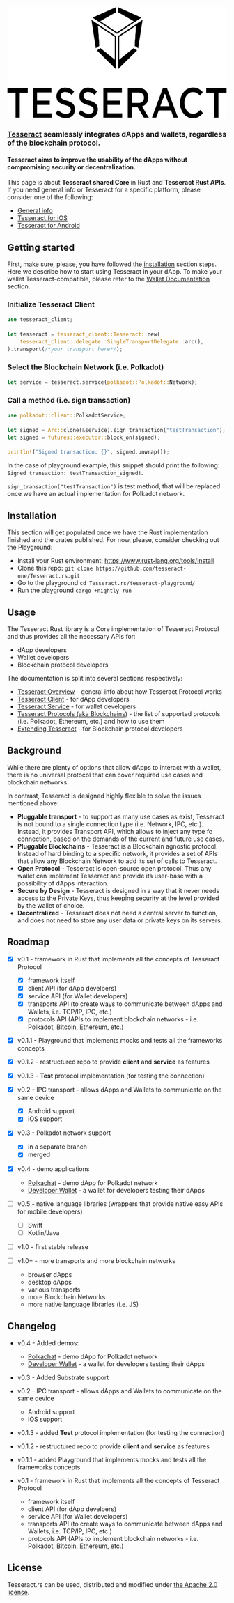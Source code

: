 <p align="center">
	<a href="http://tesseract.one/">
		<img alt="Tesseract" src ="./.github/logo-vert.svg" height=256/>
	</a>
</p>


### [Tesseract](https://tesseract.one/) seamlessly integrates dApps and wallets, regardless of the blockchain protocol.

#### Tesseract aims to improve the usability of the dApps without compromising security or decentralization.

This page is about **Tesseract shared Core** in Rust and **Tesseract Rust APIs**. If you need general info or Tesseract for a specific platform, please consider one of the following:
* [General info](https://github.com/tesseract-one/)
* [Tesseract for iOS](https://github.com/tesseract-one/Tesseract.swift)
* [Tesseract for Android](https://github.com/tesseract-one/Tesseract.android)

## Getting started

First, make sure, please, you have followed the [installation](#installation) section steps. Here we describe how to start using Tesseract in your dApp. To make your wallet Tesseract-compatible, please refer to the [Wallet Documentation](./docs/SERVICE.MD) section.

### Initialize Tesseract Client

```rust
use tesseract_client;

let tesseract = tesseract_client::Tesseract::new(
	tesseract_client::delegate::SingleTransportDelegate::arc(),
).transport(/*your transport here*/);
```

### Select the Blockchain Network (i.e. Polkadot)

```rust
let service = tesseract.service(polkadot::Polkadot::Network);
```

### Call a method (i.e. sign transaction)

```rust
use polkadot::client::PolkadotService;

let signed = Arc::clone(&service).sign_transaction("testTransaction");
let signed = futures::executor::block_on(signed);

println!("Signed transaction: {}", signed.unwrap());
```

In the case of playground example, this snippet should print the following:
`Signed transaction: testTransaction_signed!`.

`sign_transaction("testTransaction")` is test method, that will be replaced once we have an actual implementation for Polkadot network.

## Installation

This section will get populated once we have the Rust implementation finished and the crates published. For now, please, consider checking out the Playground:
* Install your Rust environment: <https://www.rust-lang.org/tools/install>
* Clone this repo: `git clone https://github.com/tesseract-one/Tesseract.rs.git`
* Go to the playground `cd Tesseract.rs/tesseract-playground/`
* Run the playground `cargo +nightly run`

## Usage

The Tesseract Rust library is a Core implementation of Tesseract Protocol and thus provides all the necessary APIs for:
* dApp developers
* Wallet developers
* Blockchain protocol developers

The documentation is split into several sections respectively:
* [Tesseract Overview](#Background) - general info about how Tesseract Protocol works
* [Tesseract Client](./docs/CLIENT.MD) - for dApp developers
* [Tesseract Service](./docs/SERVICE.MD/) - for wallet developers
* [Tesseract Protocols (aka Blockchains)](./protocols/) - the list of supported protocols (i.e. Polkadot, Ethereum, etc.) and how to use them
* [Extending Tesseract](./EXTENDING.MD) - for Blockchain protocol developers

## Background

While there are plenty of options that allow dApps to interact with a wallet, there is no universal protocol that can cover required use cases and blockchain networks.

In contrast, Tesseract is designed highly flexible to solve the issues mentioned above:
* **Pluggable transport** - to support as many use cases as exist, Tesseract is not bound to a single connection type (i.e. Network, IPC, etc.). Instead, it provides Transport API, which allows to inject any type fo connection, based on the demands of the current and future use cases.
* **Pluggable Blockchains** - Tesseract is a Blockchain agnostic protocol. Instead of hard binding to a specific network, it provides a set of APIs that allow any Blockchain Network to add its set of calls to Tesseract.
* **Open Protocol** - Tesseract is open-source open protocol. Thus any wallet can implement Tesseract and provide its user-base with a possibility of dApps interaction.
* **Secure by Design** - Tesseract is designed in a way that it never needs access to the Private Keys, thus keeping security at the level provided by the wallet of choice.
* **Decentralized** - Tesseract does not need a central server to function, and does not need to store any user data or private keys on its servers.

## Roadmap

* [x] v0.1 - framework in Rust that implements all the concepts of Tesseract Protocol
	* [x] framework itself
	* [x] client API (for dApp develpers)
	* [x] service API (for Wallet developers)
	* [x] transports API (to create ways to communicate between dApps and Wallets, i.e. TCP/IP, IPC, etc.)
	* [x] protocols API (APIs to implement blockchain networks - i.e. Polkadot, Bitcoin, Ethereum, etc.)
	
* [x] v0.1.1 - Playground that implements mocks and tests all the frameworks concepts
* [x] v0.1.2 - restructured repo to provide **client** and **service** as features
* [x] v0.1.3 - **Test** protocol implementation (for testing the connection)

* [x] v0.2 - IPC transport - allows dApps and Wallets to communicate on the same device
	* [x] Android support
	* [x] iOS support

* [x] v0.3 - Polkadot network support
	* [x] in a separate branch
	* [x] merged

* [x] v0.4 - demo applications
	* [Polkachat](https://github.com/tesseract-one/polkachat.rs) - demo dApp for Polkadot network
	* [Developer Wallet](https://github.com/tesseract-one/dev-wallet) - a wallet for developers testing their dApps


* [ ] v0.5 - native language libraries (wrappers that provide native easy APIs for mobile developers)
	* [ ] Swift
	* [ ] Kotlin/Java

* [ ] v1.0 - first stable release

* [ ] v1.0+ - more transports and more blockchain networks
	* browser dApps
	* desktop dApps
	* various transports
	* more Blockchain Networks
	* more native language libraries (i.e. JS)

## Changelog

* v0.4 - Added demos:
	* [Polkachat](https://github.com/tesseract-one/polkachat.rs) - demo dApp for Polkadot network
	* [Developer Wallet](https://github.com/tesseract-one/dev-wallet) - a wallet for developers testing their dApps

* v0.3 - Added Substrate support

* v0.2 - IPC transport - allows dApps and Wallets to communicate on the same device
	* Android support
	* iOS support

* v0.1.3 - added **Test** protocol implementation (for testing the connection)

* v0.1.2 - restructured repo to provide **client** and **service** as features

* v0.1.1 - added Playground that implements mocks and tests all the frameworks concepts

* v0.1 - framework in Rust that implements all the concepts of Tesseract Protocol
	* framework itself
	* client API (for dApp develpers)
	* service API (for Wallet developers)
	* transports API (to create ways to communicate between dApps and Wallets, i.e. TCP/IP, IPC, etc.)
	* protocols API (APIs to implement blockchain networks - i.e. Polkadot, Bitcoin, Ethereum, etc.)

## License

Tesseract.rs can be used, distributed and modified under [the Apache 2.0 license](LICENSE).



